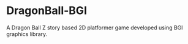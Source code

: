 # DragonBall-BGI
A Dragon Ball Z story based 2D platformer game developed using BGI graphics library.
